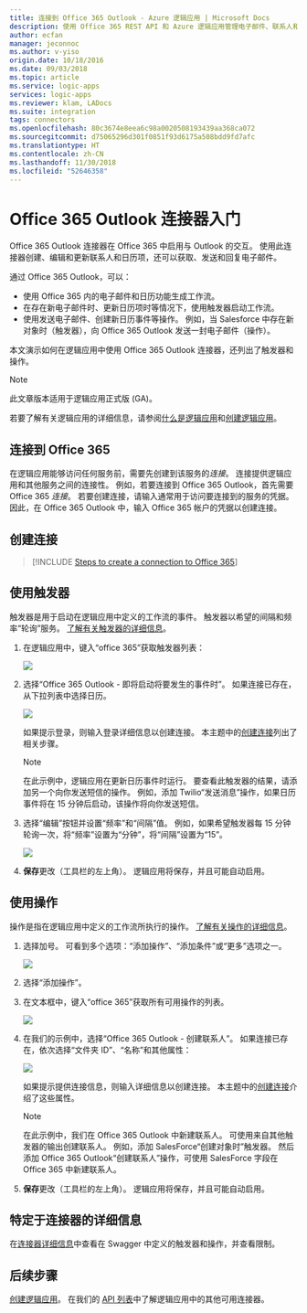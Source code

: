```yaml
---
title: 连接到 Office 365 Outlook - Azure 逻辑应用 | Microsoft Docs
description: 使用 Office 365 REST API 和 Azure 逻辑应用管理电子邮件、联系人和日历
author: ecfan
manager: jeconnoc
ms.author: v-yiso
origin.date: 10/18/2016
ms.date: 09/03/2018
ms.topic: article
ms.service: logic-apps
services: logic-apps
ms.reviewer: klam, LADocs
ms.suite: integration
tags: connectors
ms.openlocfilehash: 80c3674e8eea6c98a0020508193439aa368ca072
ms.sourcegitcommit: d75065296d301f0851f93d6175a508bdd9fd7afc
ms.translationtype: HT
ms.contentlocale: zh-CN
ms.lasthandoff: 11/30/2018
ms.locfileid: "52646358"
---
```

# <a name="get-started-with-the-office-365-outlook-connector"></a>Office 365 Outlook 连接器入门
Office 365 Outlook 连接器在 Office 365 中启用与 Outlook 的交互。 使用此连接器创建、编辑和更新联系人和日历项，还可以获取、发送和回复电子邮件。

通过 Office 365 Outlook，可以：

* 使用 Office 365 内的电子邮件和日历功能生成工作流。 
* 在存在新电子邮件时、更新日历项时等情况下，使用触发器启动工作流。
* 使用发送电子邮件、创建新日历事件等操作。 例如，当 Salesforce 中存在新对象时（触发器），向 Office 365 Outlook 发送一封电子邮件（操作）。 

本文演示如何在逻辑应用中使用 Office 365 Outlook 连接器，还列出了触发器和操作。

> [!NOTE]
> 此文章版本适用于逻辑应用正式版 (GA)。
> 
> 

若要了解有关逻辑应用的详细信息，请参阅[什么是逻辑应用](../logic-apps/logic-apps-overview.md)和[创建逻辑应用](../logic-apps/quickstart-create-first-logic-app-workflow.md)。

## <a name="connect-to-office-365"></a>连接到 Office 365
在逻辑应用能够访问任何服务前，需要先创建到该服务的*连接*。 连接提供逻辑应用和其他服务之间的连接性。 例如，若要连接到 Office 365 Outlook，首先需要 Office 365 *连接*。 若要创建连接，请输入通常用于访问要连接到的服务的凭据。 因此，在 Office 365 Outlook 中，输入 Office 365 帐户的凭据以创建连接。

## <a name="create-the-connection"></a>创建连接
> [!INCLUDE [Steps to create a connection to Office 365](../../includes/connectors-create-api-office365-outlook.md)]
> 
> 

## <a name="use-a-trigger"></a>使用触发器
触发器是用于启动在逻辑应用中定义的工作流的事件。 触发器以希望的间隔和频率“轮询”服务。 [了解有关触发器的详细信息](../logic-apps/logic-apps-overview.md#logic-app-concepts)。

1. 在逻辑应用中，键入“office 365”获取触发器列表：  
   
    ![](./media/connectors-create-api-office365-outlook/office365-trigger.png)
2. 选择“Office 365 Outlook - 即将启动将要发生的事件时”。 如果连接已存在，从下拉列表中选择日历。
   
    ![](./media/connectors-create-api-office365-outlook/sample-calendar.png)
   
    如果提示登录，则输入登录详细信息以创建连接。 本主题中的[创建连接](connectors-create-api-office365-outlook.md#create-the-connection)列出了相关步骤。 
   
   > [!NOTE]
   > 在此示例中，逻辑应用在更新日历事件时运行。 要查看此触发器的结果，请添加另一个向你发送短信的操作。 例如，添加 Twilio“发送消息”操作，如果日历事件将在 15 分钟后启动，该操作将向你发送短信。 
   > 
   > 
3. 选择“编辑”按钮并设置“频率”和“间隔”值。 例如，如果希望触发器每 15 分钟轮询一次，将“频率”设置为“分钟”，将“间隔”设置为“15”。 
   
    ![](./media/connectors-create-api-office365-outlook/calendar-settings.png)
4. **保存**更改（工具栏的左上角）。 逻辑应用将保存，并且可能自动启用。

## <a name="use-an-action"></a>使用操作
操作是指在逻辑应用中定义的工作流所执行的操作。 [了解有关操作的详细信息](../logic-apps/logic-apps-overview.md#logic-app-concepts)。

1. 选择加号。 可看到多个选项：“添加操作”、“添加条件”或“更多”选项之一。
   
    ![](./media/connectors-create-api-office365-outlook/add-action.png)
2. 选择“添加操作”。
3. 在文本框中，键入“office 365”获取所有可用操作的列表。
   
    ![](./media/connectors-create-api-office365-outlook/office365-actions.png) 
4. 在我们的示例中，选择“Office 365 Outlook - 创建联系人”。 如果连接已存在，依次选择“文件夹 ID”、“名称”和其他属性：  
   
    ![](./media/connectors-create-api-office365-outlook/office365-sampleaction.png)
   
    如果提示提供连接信息，则输入详细信息以创建连接。 本主题中的[创建连接](connectors-create-api-office365-outlook.md#create-the-connection)介绍了这些属性。 
   
   > [!NOTE]
   > 在此示例中，我们在 Office 365 Outlook 中新建联系人。 可使用来自其他触发器的输出创建联系人。 例如，添加 SalesForce“创建对象时”触发器。 然后添加 Office 365 Outlook“创建联系人”操作，可使用 SalesForce 字段在 Office 365 中新建联系人。 
   > 
   > 
5. **保存**更改（工具栏的左上角）。 逻辑应用将保存，并且可能自动启用。

## <a name="connector-specific-details"></a>特定于连接器的详细信息

在[连接器详细信息](/connectors/office365connector/)中查看在 Swagger 中定义的触发器和操作，并查看限制。 

## <a name="next-steps"></a>后续步骤
[创建逻辑应用](../logic-apps/quickstart-create-first-logic-app-workflow.md)。 在我们的 [API 列表](apis-list.md)中了解逻辑应用中的其他可用连接器。

